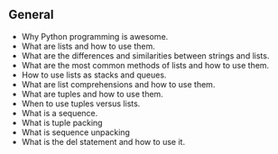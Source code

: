 ##  General

- Why Python programming is awesome.
- What are lists and how to use them.
- What are the differences and similarities between strings and lists.
- What are the most common methods of lists and how to use them.
- How to use lists as stacks and queues.
- What are list comprehensions and how to use them.
- What are tuples and how to use them.
- When to use tuples versus lists.
- What is a sequence.
- What is tuple packing
- What is sequence unpacking
- What is the del statement and how to use it.
